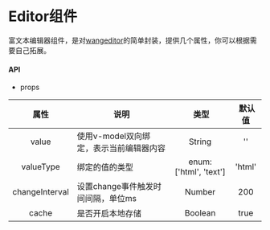 # Editor组件

富文本编辑器组件，是对[wangeditor](https://github.com/wangfupeng1988/wangEditor)的简单封装，提供几个属性，你可以根据需要自己拓展。

#### API

- props

属性  |  说明  |  类型  |  默认值
:-------: | -------  |  :-------:  |  :-------:
value | 使用v-model双向绑定，表示当前编辑器内容 | String | ''
valueType | 绑定的值的类型 | enum: ['html', 'text'] | 'html'
changeInterval | 设置change事件触发时间间隔，单位ms | Number | 200
cache | 是否开启本地存储 | Boolean | true
